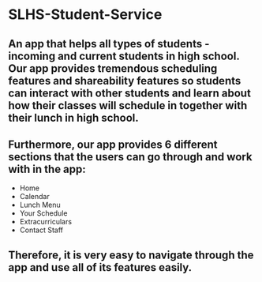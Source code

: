 # SLHS-Student-Service
## An app that helps all types of students - incoming and current students in high school. Our app provides tremendous scheduling features and shareability features so students can interact with other students and learn about how their classes will schedule in together with their lunch in high school. 
## Furthermore, our app provides 6 different sections that the users can go through and work with in the app: 
* Home 
* Calendar 
* Lunch Menu
* Your Schedule 
* Extracurriculars 
* Contact Staff 

## Therefore, it is very easy to navigate through the app and use all of its features easily. 
